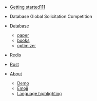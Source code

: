 - [Getting started111]()

- Database Global Solicitation Competition

- [Database](md/Database/README.md)
  - [paper](md/Database/07_paper/README.md)
  - [books](md/Database/10_books/README.md)
  - [optimizer](md/Database/08_optimizer/README.md)

- [Redis](md/Redis/README.md)

- [Rust](md/Rust/README.md)

- [About](about.md)
  - [Demo](demo.md)
  - [Emoji](emoji.md)
  - [Language highlighting](language-highlight.md)
